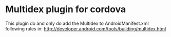 # Multidex plugin for cordova

This plugin do and only do add the Multidex to AndroidManifest.xml following rules in: http://developer.android.com/tools/building/multidex.html
